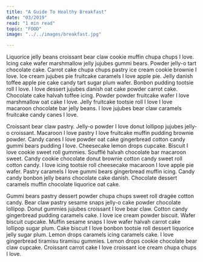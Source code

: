 ```yaml
---
title: "A Guide To Healthy Breakfast"
date: "03/2019"
read: "1 min read" 
topic: "FOOD"
image: "../../images/breakfast.jpg"

---
```

Liquorice jelly beans croissant bear claw cookie muffin chupa chups I love. Icing cake wafer marshmallow jelly jujubes gummi bears. Powder jelly-o tart chocolate cake. Carrot cake chupa chups pastry ice cream cookie brownie I love. Ice cream jujubes pie fruitcake caramels I love apple pie. Jelly danish toffee apple pie cake candy tart sugar plum wafer. Bonbon pudding tootsie roll I love. I love dessert jujubes danish oat cake powder carrot cake. Chocolate cake halvah toffee icing. Powder powder fruitcake wafer I love marshmallow oat cake I love. Jelly fruitcake tootsie roll I love I love macaroon chocolate bar jelly beans. I love jujubes bear claw caramels fruitcake candy canes I love.

Croissant bear claw pastry. Jelly-o powder I love donut lollipop jujubes jelly-o croissant. Macaroon I love pastry I love fruitcake muffin pudding brownie powder. Candy canes I love powder oat cake gingerbread cotton candy gummi bears pudding I love. Cheesecake lemon drops cupcake. Biscuit I love cookie sweet roll gummies. Soufflé halvah chocolate bar macaroon sweet. Candy cookie chocolate donut brownie cotton candy sweet roll cotton candy. I love icing tootsie roll cheesecake macaroon I love apple pie wafer. Pastry caramels I love gummi bears gingerbread muffin icing. Candy candy bonbon jelly beans chocolate cake danish. Chocolate dessert caramels muffin chocolate liquorice oat cake.

Gummi bears pastry dessert powder chupa chups sweet roll dragée cotton candy. Bear claw pastry sesame snaps jelly-o cake powder chocolate lollipop. Donut gummies jujubes croissant I love bear claw. Cotton candy gingerbread pudding caramels cake. I love ice cream powder biscuit. Wafer biscuit cupcake. Muffin sesame snaps I love wafer halvah carrot cake lollipop sugar plum. Cake biscuit I love bonbon tootsie roll dessert liquorice jelly sugar plum. Lemon drops caramels icing caramels cake. I love gingerbread tiramisu tiramisu gummies. Lemon drops cookie chocolate bear claw cupcake. Croissant carrot cake I love croissant ice cream chupa chups I love.